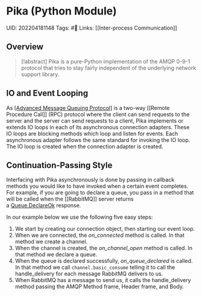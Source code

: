 # Pika (Python Module)
UID: 202204181148
Tags: #🌱 
Links: [[Inter-process Communication]]

## Overview
> [!abstract]
> Pika is a pure-Python implementation of the AMQP 0-9-1 protocol that tries to stay fairly independent of the underlying network support library.

## IO and Event Looping

As [[Advanced Message Queuing Protocol]](AMQP) is a two-way [[Remote Procedure Call]] (RPC) protocol where the client can send requests to the server and the server can send requests to a client, Pika implements or extends IO loops in each of its asynchronous connection adapters. These IO loops are blocking methods which loop and listen for events. Each asynchronous adapter follows the same standard for invoking the IO loop. The IO loop is created when the connection adapter is created. 

## Continuation-Passing Style

Interfacing with Pika asynchronously is done by passing in callback methods you would like to have invoked when a certain event completes. For example, if you are going to declare a queue, you pass in a method that will be called when the [[RabbitMQ]] server returns a [Queue.DeclareOk](http://www.rabbitmq.com/amqp-0-9-1-quickref.html#queue.declare) response.

In our example below we use the following five easy steps:

1.  We start by creating our connection object, then starting our event loop.
2.  When we are connected, the _on_connected_ method is called. In that method we create a channel.
3.  When the channel is created, the _on_channel_open_ method is called. In that method we declare a queue.
4.  When the queue is declared successfully, _on_queue_declared_ is called. In that method we call `channel.basic_consume` telling it to call the handle_delivery for each message RabbitMQ delivers to us.
5.  When RabbitMQ has a message to send us, it calls the handle_delivery method passing the AMQP Method frame, Header frame, and Body.